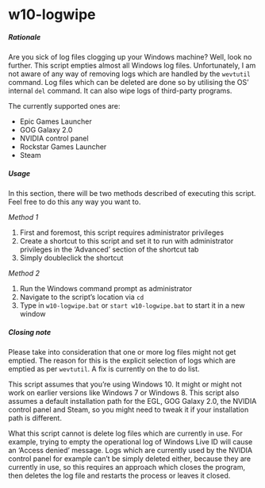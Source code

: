 w10-logwipe
===========

##### Rationale
Are you sick of log files clogging up your Windows machine? Well, look no
further. This script empties almost all Windows log files. Unfortunately, I am
not aware of any way of removing logs which are handled by the `wevtutil`
command. Log files which can be deleted are done so by utilising the OS’
internal `del` command. It can also wipe logs of third-party programs.

The currently supported ones are:

- Epic Games Launcher
- GOG Galaxy 2.0
- NVIDIA control panel
- Rockstar Games Launcher
- Steam

##### Usage
In this section, there will be two methods described of executing this script.
Feel free to do this any way you want to.

*Method 1*
1. First and foremost, this script requires administrator privileges
2. Create a shortcut to this script and set it to run with administrator
   privileges in the ‘Advanced’ section of the shortcut tab
3. Simply doubleclick the shortcut

*Method 2*
1. Run the Windows command prompt as administrator
2. Navigate to the script’s location via `cd`
3. Type in `w10-logwipe.bat` or `start w10-logwipe.bat` to start it in a new
   window

##### Closing note
Please take into consideration that one or more log files might not get emptied.
The reason for this is the explicit selection of logs which are emptied as per
`wevtutil`. A fix is currently on the to do list.

This script assumes that you’re using Windows 10. It might or might not work on
earlier versions like Windows 7 or Windows 8. This script also assumes a default
installation path for the EGL, GOG Galaxy 2.0, the NVIDIA control panel and
Steam, so you might need to tweak it if your installation path is different.

What this script cannot is delete log files which are currently in use. For
example, trying to empty the operational log of Windows Live ID will cause an
‘Access denied’ message. Logs which are currently used by the NVIDIA control
panel for example can’t be simply deleted either, because they are currently in
use, so this requires an approach which closes the program, then deletes the log
file and restarts the process or leaves it closed.
